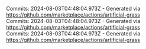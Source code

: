 Commits: 2024-08-03T04:48:04.973Z - Generated via https://github.com/marketplace/actions/artificial-grass
<br>
Commits: 2024-08-03T04:48:04.973Z - Generated via https://github.com/marketplace/actions/artificial-grass
<br>
Commits: 2024-08-03T04:48:04.973Z - Generated via https://github.com/marketplace/actions/artificial-grass
<br>
